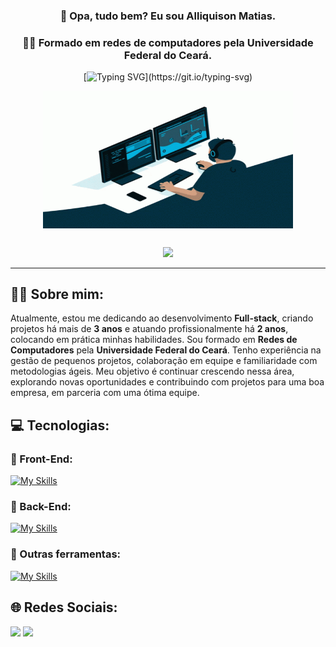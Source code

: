 <div align="center">

### 👋 Opa, tudo bem? Eu sou Alliquison Matias.
### 🧑‍🎓 Formado em redes de computadores pela Universidade Federal do Ceará.

[![Typing SVG](https://readme-typing-svg.herokuapp.com?font=Work+Sans&size=24&duration=3500&color=05AEDB&center=true&vCenter=true&width=500&lines=Programador+Full-Stack;Freelancer;)](https://git.io/typing-svg)

  <img align="center" alt="GIF" src="https://github.com/Ally-Matias/Ally-Matias/blob/27ecdea24a3432a93b1bae6c0d2372d580d294aa/ezgif.com-gif-maker.gif?raw=true" width="400" height="220" />
</div>

##

<div align="center">      
     <img height="180em" src="https://streak-stats.demolab.com/?user=Ally-Matias&theme=transparent&hide_border=true)](https://git.io/streak-stats"/> 
<!--      <img height="180em" src="https://github-readme-stats.vercel.app/api?username=Ally-Matias&show_icons=true&theme=transparent"/>  -->
</div>

<!--
[![Ashutosh's github activity graph](https://github-readme-activity-graph.vercel.app/graph?username=Ally-Matias&bg_color=0d111700&color=05AEDB&line=376DFC&point=05AEDB&area=true&hide_border=true)](https://github.com/Ally-Matias)
-->

<div align="left">   

---

## 👨‍💻 Sobre mim:

<p>Atualmente, estou me dedicando ao desenvolvimento <b>Full-stack</b>, criando projetos há mais de <b>3 anos</b> e atuando profissionalmente há <b>2 anos</b>, colocando em prática minhas habilidades.  
Sou formado em <b>Redes de Computadores</b> pela <b>Universidade Federal do Ceará</b>. Tenho experiência na gestão de pequenos projetos, colaboração em equipe e familiaridade com metodologias ágeis.  
Meu objetivo é continuar crescendo nessa área, explorando novas oportunidades e contribuindo com projetos para uma boa empresa, em parceria com uma ótima equipe.</p>

## 💻 Tecnologias:

<h3><b> 🔷 Front-End:</b></h3>

[![My Skills](https://skillicons.dev/icons?i=js,ts,css,html,react,next,vue,styledcomponents,sass,tailwind&perline=5)](https://skillicons.dev)

<h3><b> 🔴 Back-End:</b></h3>

[![My Skills](https://skillicons.dev/icons?i=nodejs,express,docker&perline=4)](https://skillicons.dev)

<h3><b> 🔶 Outras ferramentas:</b></h3>

[![My Skills](https://skillicons.dev/icons?i=aws,bash,git,github,figma&perline=6)](https://skillicons.dev)


## 🌐 Redes Sociais:
    
  <a href = "mailto:allyquison.matias@gmail.com"><img src="https://img.shields.io/badge/-Gmail-%23333?style=for-the-badge&logo=gmail&logoColor=white" target="_blank"></a>
  <a href="https://www.linkedin.com/in/alliquison-matias-519092206" target="_blank"><img src="https://img.shields.io/badge/-LinkedIn-%230077B5?style=for-the-badge&logo=linkedin&logoColor=white" target="_blank"></a> 







<!--

ANOTAÇÔES:

https://github.com/tandpfun/skill-icons#readme

<img height="180em" src="https://github-readme-stats.vercel.app/api?username=Ally-Matias&show_icons=true&theme=transparent&include_all_commits=true"/>

[![Top Langs](https://github-readme-stats.vercel.app/api/top-langs/?username=Ally-Matias&langs_count=8&theme=transparent&layout=pie)](https://youtu.be/rlVUng3uP8E)
    
<img height="180em" src="https://github-readme-stats.vercel.app/api/top-langs/?username=Ally-Matias&layout=compact&langs_count=8&theme=transparent"/>

emojis: 📌 🗂  📂 📍 📜  🔴 🟠 🟡 🟢 🔵 🟣 ⚫️ ⚪️ 🟤 🔺 🔻 🔸 🔹 🔶 🔷 🔳 🔲 ▪️ ▫️ ◾️ ◽️ ◼️ ◻️ 🟥 🟧 🟨 🟩 🟦 🟪 ⬛️ ⬜️ 🟫 ➔ ➜ ➙ ➛ ➝ ➞ 

-->

   
  </div>
    
